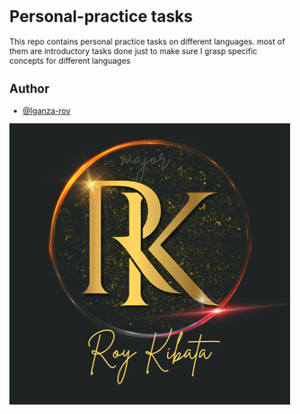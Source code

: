 
# Personal-practice tasks

This repo contains personal practice tasks on different languages. most of them are introductory tasks done just to make sure I grasp specific concepts for different languages


## Author

- [@Iganza-roy](https://www.github.com/@Iganza-roy)


![Logo](https://github.com/Iganza-roy/Personal-practice_tasks/blob/main/Black%20and%20Gold%20Classy%20Minimalist%20Circular%20Name%20Logo%20(1).png)

